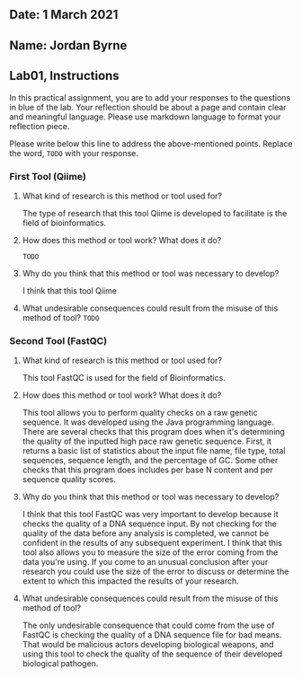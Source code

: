 ## Date: 1 March 2021

## Name: Jordan Byrne

## Lab01, Instructions

In this practical assignment, you are to add your responses to the questions in blue of the lab. Your reflection should be about a page and contain clear and meaningful language. Please use markdown language to format your reflection piece.

Please write below this line to address the above-mentioned points. Replace the word, `TODO` with your response.

### First Tool (Qiime)

 1. What kind of research is this method or tool used for?
    
    The type of research that this tool Qiime is developed to facilitate is the field of bioinformatics.

 2. How does this method or tool work? What does it do?

    `TODO`

 3. Why do you think that this method or tool was necessary to develop?
    
    I think that this tool Qiime 

 4. What undesirable consequences could result from the misuse of this method of tool? `TODO`


### Second Tool (FastQC)

 1. What kind of research is this method or tool used for?

    This tool FastQC is used for the field of Bioinformatics.

 2. How does this method or tool work? What does it do?
 
    This tool allows you to perform quality checks on a raw genetic sequence. It was developed using the Java programming language. There are several checks that this program does when it's determining the quality of the inputted high pace raw genetic sequence. First, it returns a basic list of statistics about the input file name, file type, total sequences, sequence length, and the percentage of GC. Some other checks that this program does includes per base N content and per sequence quality scores.

 3. Why do you think that this method or tool was necessary to develop?

    I think that this tool FastQC was very important to develop because it checks the quality of a DNA sequence input. By not checking for the quality of the data before any analysis is completed, we cannot be confident in the results of any subsequent experiment. I think that this tool also allows you to measure the size of the error coming from the data you're using. If you come to an unusual conclusion after your research you could use the size of the error to discuss or determine the extent to which this impacted the results of your research.

 4. What undesirable consequences could result from the misuse of this method of tool?

    The only undesirable consequence that could come from the use of FastQC is checking the quality of a DNA sequence file for bad means. That would be malicious actors developing biological weapons, and using this tool to check the quality of the sequence of their developed biological pathogen.
